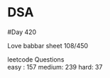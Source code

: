 # DSA

#Day 420

Love babbar sheet
    108/450
    
leetcode Questions   
easy : 157
medium: 239
hard: 37

 

